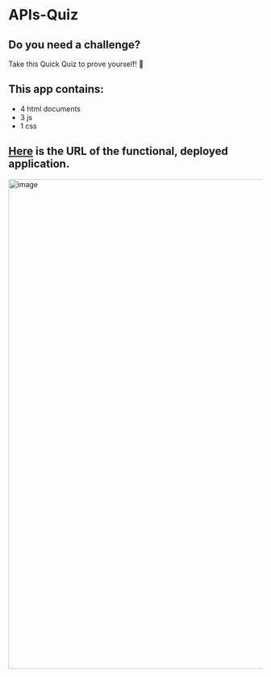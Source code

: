 # APIs-Quiz
## Do you need a challenge?
Take this Quick Quiz to prove yourself! 🦾

## This app contains:
* 4 html documents
*  3 js
*  1 css
## <a href="[Here](https://leman102.github.io/web-APIs-quiz-challenge/)" target="_blank">Here</a> is the URL of the functional, deployed application.

<img width="971" alt="image" src="https://user-images.githubusercontent.com/64149102/171306640-bcf37fde-f740-4371-b37c-faa1ee064b9d.png">

